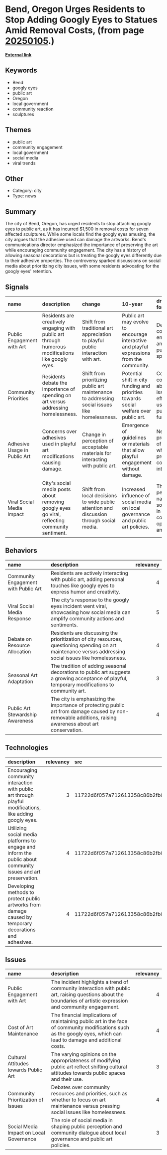 # __Bend, Oregon Urges Residents to Stop Adding Googly Eyes to Statues Amid Removal Costs__, (from page [20250105](https://kghosh.substack.com/p/20250105).)

__[External link](https://news.sky.com/story/us-city-tells-residents-to-stop-sticking-googly-eyes-on-its-statues-13273478)__



## Keywords

* Bend
* googly eyes
* public art
* Oregon
* local government
* community reaction
* sculptures

## Themes

* public art
* community engagement
* local government
* social media
* viral trends

## Other

* Category: city
* Type: news

## Summary

The city of Bend, Oregon, has urged residents to stop attaching googly eyes to public art, as it has incurred $1,500 in removal costs for seven affected sculptures. While some locals find the googly eyes amusing, the city argues that the adhesive used can damage the artworks. Bend's communications director emphasized the importance of preserving the art while encouraging community engagement. The city has a history of allowing seasonal decorations but is treating the googly eyes differently due to their adhesive properties. The controversy sparked discussions on social media about prioritizing city issues, with some residents advocating for the googly eyes' retention.

## Signals

| name                         | description                                                                                        | change                                                                                        | 10-year                                                                                    | driving-force                                                                   |   relevancy |
|:-----------------------------|:---------------------------------------------------------------------------------------------------|:----------------------------------------------------------------------------------------------|:-------------------------------------------------------------------------------------------|:--------------------------------------------------------------------------------|------------:|
| Public Engagement with Art   | Residents are creatively engaging with public art through humorous modifications like googly eyes. | Shift from traditional art appreciation to playful public interaction with art.               | Public art may evolve to encourage interactive and playful expressions from the community. | Desire for community engagement and fun in public spaces.                       |           4 |
| Community Priorities         | Residents debate the importance of spending on art versus addressing homelessness.                 | Shift from prioritizing public art maintenance to addressing social issues like homelessness. | Potential shift in city funding and priorities towards social welfare over public art.     | Community concerns about social issues and effective use of public funds.       |           5 |
| Adhesive Usage in Public Art | Concerns over adhesives used in playful art modifications causing damage.                          | Change in perception of acceptable materials for interacting with public art.                 | Emergence of guidelines or materials that allow playful engagement without damage.         | Need for preservation of public art while promoting community interaction.      |           4 |
| Viral Social Media Impact    | City's social media posts about removing googly eyes go viral, reflecting community sentiment.     | Shift from local decisions to wide public attention and discussion through social media.      | Increased influence of social media on local governance and public art policies.           | The pervasive nature of social media in shaping community opinions and actions. |           4 |

## Behaviors

| name                                 | description                                                                                                                                               |   relevancy |
|:-------------------------------------|:----------------------------------------------------------------------------------------------------------------------------------------------------------|------------:|
| Community Engagement with Public Art | Residents are actively interacting with public art, adding personal touches like googly eyes to express humor and creativity.                             |           4 |
| Viral Social Media Response          | The city's response to the googly eyes incident went viral, showcasing how social media can amplify community actions and sentiments.                     |           5 |
| Debate on Resource Allocation        | Residents are discussing the prioritization of city resources, questioning spending on art maintenance versus addressing social issues like homelessness. |           4 |
| Seasonal Art Adaptation              | The tradition of adding seasonal decorations to public art suggests a growing acceptance of playful, temporary modifications to community art.            |           3 |
| Public Art Stewardship Awareness     | The city is emphasizing the importance of protecting public art from damage caused by non-removable additions, raising awareness about art conservation.  |           4 |

## Technologies

| description                                                                                                   |   relevancy | src                              |
|:--------------------------------------------------------------------------------------------------------------|------------:|:---------------------------------|
| Encouraging community interaction with public art through playful modifications, like adding googly eyes.     |           3 | 11722d6f057a712613358c86b2fb0c59 |
| Utilizing social media platforms to engage and inform the public about community issues and art preservation. |           4 | 11722d6f057a712613358c86b2fb0c59 |
| Developing methods to protect public artworks from damage caused by temporary decorations and adhesives.      |           4 | 11722d6f057a712613358c86b2fb0c59 |

## Issues

| name                                    | description                                                                                                                                                         |   relevancy |
|:----------------------------------------|:--------------------------------------------------------------------------------------------------------------------------------------------------------------------|------------:|
| Public Engagement with Art              | The incident highlights a trend of community interaction with public art, raising questions about the boundaries of artistic expression and community engagement.   |           4 |
| Cost of Art Maintenance                 | The financial implications of maintaining public art in the face of community modifications such as the googly eyes, which can lead to damage and additional costs. |           4 |
| Cultural Attitudes towards Public Art   | The varying opinions on the appropriateness of modifying public art reflect shifting cultural attitudes towards public spaces and their use.                        |           3 |
| Community Prioritization of Issues      | Debates over community resources and priorities, such as whether to focus on art maintenance versus pressing social issues like homelessness.                       |           4 |
| Social Media Impact on Local Governance | The role of social media in shaping public perception and community dialogue about local governance and public art policies.                                        |           3 |